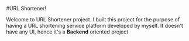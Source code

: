 #URL Shortener!

Welcome to URL Shortener project. I built this project for the purpose of having a URL shortening service platform developed by myself. It doesn't have any UI, hence it's a **Backend** oriented project
